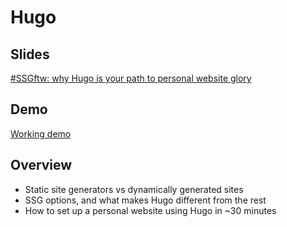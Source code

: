 # Hugo

## Slides

[#SSGftw: why Hugo is your path to personal website glory](https://docs.google.com/presentation/d/1iIbsifzK4kQKMZlFuaIBAieWlOXnQpkI6ccos0USTM0/edit?usp=sharing)

## Demo

[Working demo](https://rhjones.github.io/hugodemo/)

## Overview

- Static site generators vs dynamically generated sites
- SSG options, and what makes Hugo different from the rest
- How to set up a personal website using Hugo in ~30 minutes


